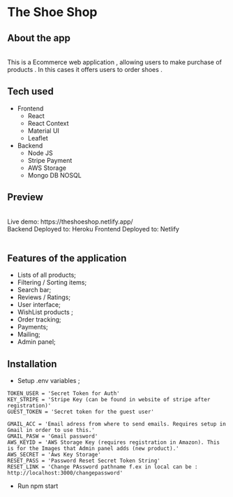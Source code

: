 # The Shoe Shop
## About the app
<br />
This is a Ecommerce web application , allowing users to make purchase of products . In this cases it offers users to order shoes .

## Tech used 

- Frontend
  - React
  - React Context
  - Material UI
  - Leaflet
 - Backend 
    - Node JS
    - Stripe Payment
    - AWS Storage
    - Mongo DB NOSQL


## Preview
<br />
Live demo: https://theshoeshop.netlify.app/
<br />
Backend Deployed to: Heroku
Frontend Deployed to: Netlify
<br />
<br />

## Features of the application
- Lists of all products;
- Filtering / Sorting items;
- Search bar;
- Reviews / Ratings;
- User interface;
- WishList products ;
- Order tracking;
- Payments;
- Mailing;
- Admin panel;

## Installation
- Setup .env variables  ;

```DB_CONNECT = "This is Connection string to MongoDB"
TOKEN_USER = 'Secret Token for Auth'
KEY_STRIPE = 'Stripe Key (can be found in website of stripe after registration)'
GUEST_TOKEN = 'Secret token for the guest user'

GMAIL_ACC = 'Email adress from where to send emails. Requires setup in Gmail in order to use this.'
GMAIL_PASW = 'Gmail password'
AWS_KEYID = 'AWS Storage Key (requires registration in Amazon). This is for the Images that Admin panel adds (new product).'
AWS_SECRET = 'Aws Key Storage'
RESET_PASS = 'Password Reset Secret Token String'
RESET_LINK = 'Change PAssword pathname f.ex in local can be : http://localhost:3000/changepassword'
```
- Run npm start



